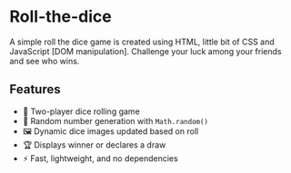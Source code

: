 # Roll-the-dice
A simple roll the dice game is created using HTML, little bit of CSS and JavaScript [DOM manipulation]. Challenge your luck among your friends and see who wins.


##  Features

- 🎯 Two-player dice rolling game
- 🎲 Random number generation with `Math.random()`
- 🖼️ Dynamic dice images updated based on roll
- 🏆 Displays winner or declares a draw
- ⚡ Fast, lightweight, and no dependencies
